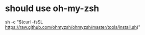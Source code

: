 # should use oh-my-zsh
sh -c "$(curl -fsSL https://raw.github.com/ohmyzsh/ohmyzsh/master/tools/install.sh)"
